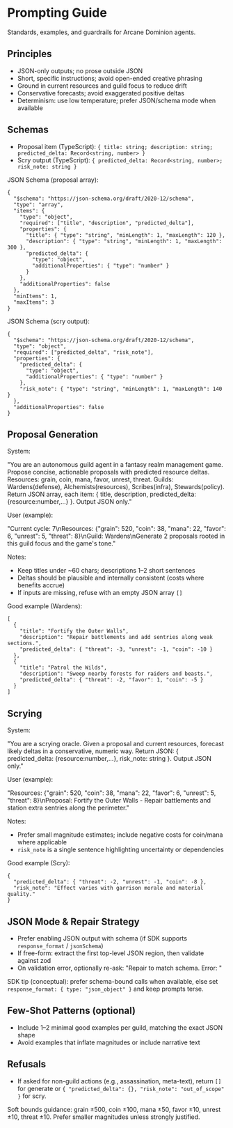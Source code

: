 # Prompting Guide

Standards, examples, and guardrails for Arcane Dominion agents.

## Principles

- JSON-only outputs; no prose outside JSON
- Short, specific instructions; avoid open-ended creative phrasing
- Ground in current resources and guild focus to reduce drift
- Conservative forecasts; avoid exaggerated positive deltas
- Determinism: use low temperature; prefer JSON/schema mode when available

## Schemas

- Proposal item (TypeScript): `{ title: string; description: string; predicted_delta: Record<string, number> }`
- Scry output (TypeScript): `{ predicted_delta: Record<string, number>; risk_note: string }`

JSON Schema (proposal array):

```
{
  "$schema": "https://json-schema.org/draft/2020-12/schema",
  "type": "array",
  "items": {
    "type": "object",
    "required": ["title", "description", "predicted_delta"],
    "properties": {
      "title": { "type": "string", "minLength": 1, "maxLength": 120 },
      "description": { "type": "string", "minLength": 1, "maxLength": 300 },
      "predicted_delta": {
        "type": "object",
        "additionalProperties": { "type": "number" }
      }
    },
    "additionalProperties": false
  },
  "minItems": 1,
  "maxItems": 3
}
```

JSON Schema (scry output):

```
{
  "$schema": "https://json-schema.org/draft/2020-12/schema",
  "type": "object",
  "required": ["predicted_delta", "risk_note"],
  "properties": {
    "predicted_delta": {
      "type": "object",
      "additionalProperties": { "type": "number" }
    },
    "risk_note": { "type": "string", "minLength": 1, "maxLength": 140 }
  },
  "additionalProperties": false
}
```

## Proposal Generation

System:

"You are an autonomous guild agent in a fantasy realm management game. Propose concise, actionable proposals with predicted resource deltas. Resources: grain, coin, mana, favor, unrest, threat. Guilds: Wardens(defense), Alchemists(resources), Scribes(infra), Stewards(policy). Return JSON array, each item: { title, description, predicted_delta: {resource:number,...} }. Output JSON only."

User (example):

"Current cycle: 7\nResources: {\"grain\": 520, \"coin\": 38, \"mana\": 22, \"favor\": 6, \"unrest\": 5, \"threat\": 8}\nGuild: Wardens\nGenerate 2 proposals rooted in this guild focus and the game's tone."

Notes:

- Keep titles under ~60 chars; descriptions 1–2 short sentences
- Deltas should be plausible and internally consistent (costs where benefits accrue)
- If inputs are missing, refuse with an empty JSON array `[]`

Good example (Wardens):

```
[
  {
    "title": "Fortify the Outer Walls",
    "description": "Repair battlements and add sentries along weak sections.",
    "predicted_delta": { "threat": -3, "unrest": -1, "coin": -10 }
  },
  {
    "title": "Patrol the Wilds",
    "description": "Sweep nearby forests for raiders and beasts.",
    "predicted_delta": { "threat": -2, "favor": 1, "coin": -5 }
  }
]
```

## Scrying

System:

"You are a scrying oracle. Given a proposal and current resources, forecast likely deltas in a conservative, numeric way. Return JSON: { predicted_delta: {resource:number,...}, risk_note: string }. Output JSON only."

User (example):

"Resources: {\"grain\": 520, \"coin\": 38, \"mana\": 22, \"favor\": 6, \"unrest\": 5, \"threat\": 8}\nProposal: Fortify the Outer Walls - Repair battlements and station extra sentries along the perimeter."

Notes:

- Prefer small magnitude estimates; include negative costs for coin/mana where applicable
- `risk_note` is a single sentence highlighting uncertainty or dependencies

Good example (Scry):

```
{
  "predicted_delta": { "threat": -2, "unrest": -1, "coin": -8 },
  "risk_note": "Effect varies with garrison morale and material quality."
}
```

## JSON Mode & Repair Strategy

- Prefer enabling JSON output with schema (if SDK supports `response_format` / `jsonSchema`)
- If free-form: extract the first top-level JSON region, then validate against zod
- On validation error, optionally re-ask: "Repair to match schema. Error: <zod message>"

SDK tip (conceptual): prefer schema-bound calls when available, else set `response_format: { type: "json_object" }` and keep prompts terse.

## Few-Shot Patterns (optional)

- Include 1–2 minimal good examples per guild, matching the exact JSON shape
- Avoid examples that inflate magnitudes or include narrative text

## Refusals

- If asked for non-guild actions (e.g., assassination, meta-text), return `[]` for generate or `{ "predicted_delta": {}, "risk_note": "out_of_scope" }` for scry.

Soft bounds guidance: grain ±500, coin ±100, mana ±50, favor ±10, unrest ±10, threat ±10. Prefer smaller magnitudes unless strongly justified.
